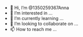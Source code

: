 - 👋 Hi, I’m @1350259367Anna
- 👀 I’m interested in ...
- 🌱 I’m currently learning ...
- 💞️ I’m looking to collaborate on ...
- 📫 How to reach me ...

<!---
1350259367Anna/1350259367Anna is a ✨ special ✨ repository because its `README.md` (this file) appears on your GitHub profile.
You can click the Preview link to take a look at your changes.
--->

